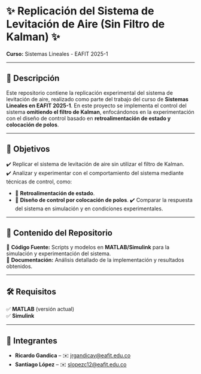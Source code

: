 # ✨ Replicación del Sistema de Levitación de Aire (Sin Filtro de Kalman) ✨

**Curso:** Sistemas Lineales - EAFIT 2025-1  

---

## 📖 Descripción

Este repositorio contiene la replicación experimental del sistema de levitación de aire, realizado como parte del trabajo del curso de **Sistemas Lineales en EAFIT 2025-1**. En este proyecto se implementa el control del sistema **omitiendo el filtro de Kalman**, enfocándonos en la experimentación con el diseño de control basado en **retroalimentación de estado y colocación de polos**.

---

## 🎯 Objetivos

✔️ Replicar el sistema de levitación de aire sin utilizar el filtro de Kalman.  
✔️ Analizar y experimentar con el comportamiento del sistema mediante técnicas de control, como:
   - 🔹 **Retroalimentación de estado**.
   - 🔹 **Diseño de control por colocación de polos**.
✔️ Comparar la respuesta del sistema en simulación y en condiciones experimentales.

---

## 📂 Contenido del Repositorio

📌 **Código Fuente:** Scripts y modelos en **MATLAB/Simulink** para la simulación y experimentación del sistema.  
📌 **Documentación:** Análisis detallado de la implementación y resultados obtenidos.  

---

## 🛠️ Requisitos

✅ **MATLAB** (versión actual)  
✅ **Simulink**

---

## 👥 Integrantes

- **Ricardo Gandica** – ✉️ [jrgandicav@eafit.edu.co](mailto:jrgandicav@eafit.edu.co)
- **Santiago López** – ✉️ [slopezc12@eafit.edu.co](mailto:slopezc12@eafit.edu.co)
